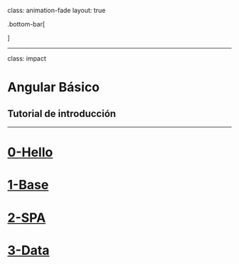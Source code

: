 class: animation-fade
layout: true

.bottom-bar[

]

---

class: impact

# Angular Básico

## Tutorial de introducción

---

# [0-Hello](https://academiabinaria.github.io/angular-board/readme/0-hello.html)

# [1-Base](https://academiabinaria.github.io/angular-board/readme/1-base.html)

# [2-SPA](https://academiabinaria.github.io/angular-board/readme/2-spa.html)

# [3-Data](https://academiabinaria.github.io/angular-board/readme/3-data.html)
